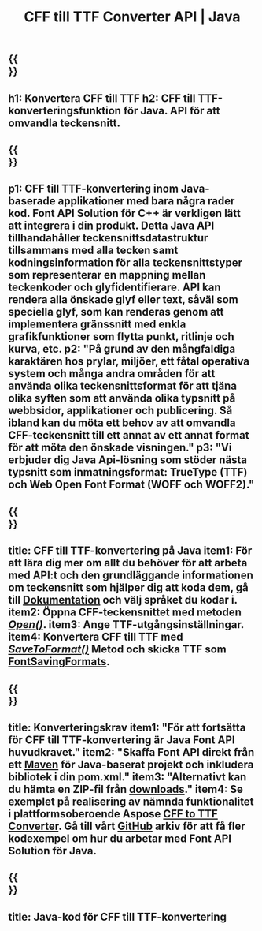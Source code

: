 ﻿---
translation: true
template: /_templates/conversion-child-java.md
title: CFF till TTF Converter API | Java
description: Konvertera CFF till TTF med Java API på Windows och Linux. Integrera denna inbyggda CFF till TTF-teckensnittskonverteringsfunktion i din egen lösning.
keywords: cff till ttf java api, cff2ttf java lösning, cff till ttf java
url: /java/conversion/cff-to-ttf/
family: font
platformtag: java
feature: conversion
otherformats: WOFF WOFF2
---

{{<section banner>}}
---
h1: Konvertera CFF till TTF
h2: CFF till TTF-konverteringsfunktion för Java. API för att omvandla teckensnitt.
---

{{<section overview>}}
---
p1: CFF till TTF-konvertering inom Java-baserade applikationer med bara några rader kod. Font API Solution för С++ är verkligen lätt att integrera i din produkt. Detta Java API tillhandahåller teckensnittsdatastruktur tillsammans med alla tecken samt kodningsinformation för alla teckensnittstyper som representerar en mappning mellan teckenkoder och glyfidentifierare. API kan rendera alla önskade glyf eller text, såväl som speciella glyf, som kan renderas genom att implementera gränssnitt med enkla grafikfunktioner som flytta punkt, ritlinje och kurva, etc.
p2: "På grund av den mångfaldiga karaktären hos prylar, miljöer, ett fåtal operativa system och många andra områden för att använda olika teckensnittsformat för att tjäna olika syften som att använda olika typsnitt på webbsidor, applikationer och publicering. Så ibland kan du möta ett behov av att omvandla CFF-teckensnitt till ett annat av ett annat format för att möta den önskade visningen."
p3: "Vi erbjuder dig Java Api-lösning som stöder nästa typsnitt som inmatningsformat: TrueType (TTF) och Web Open Font Format (WOFF och WOFF2)."
---

{{<section feature1>}}
---
title: CFF till TTF-konvertering på Java
item1: För att lära dig mer om allt du behöver för att arbeta med API:t och den grundläggande informationen om teckensnitt som hjälper dig att koda dem, gå till [Dokumentation](https://docs.aspose.com/font/) och välj språket du kodar i.
item2: Öppna CFF-teckensnittet med metoden [*Open()*](https://reference.aspose.com/font/java/com.aspose.font/Font#open-com.aspose.font.FontDefinition-).
item3: Ange TTF-utgångsinställningar.
item4: Konvertera CFF till TTF med [*SaveToFormat()*](https://reference.aspose.com/font/java/com.aspose.font/Font#saveToFormat-java.io.OutputStream-com.aspose.font.FontSavingFormats-)   Metod och skicka TTF som [FontSavingFormats](https://reference.aspose.com/font/java/com.aspose.font/FontSavingFormats).
---

{{<section feature2>}}
---
title: Konverteringskrav
item1: "För att fortsätta för CFF till TTF-konvertering är Java Font API huvudkravet."
item2: "Skaffa Font API direkt från ett [Maven](https://repository.aspose.com/webapp/#/artifacts/browse/tree/General/repo/com/aspose/aspose-font) för Java-baserat projekt och inkludera bibliotek i din pom.xml."
item3: "Alternativt kan du hämta en ZIP-fil från [downloads](https://downloads.aspose.com/font/java)."
item4: Se exemplet på realisering av nämnda funktionalitet i plattformsoberoende Aspose [CFF to TTF Converter](https://products.aspose.app/font/conversion/cff-to-ttf). Gå till vårt [GitHub](https://github.com/aspose-font/Aspose.Font-Documentation/tree/master/java-examples) arkiv för att få fler kodexempel om hur du arbetar med Font API Solution för Java.
---

{{<section codeexample>}}
---
title: Java-kod för CFF till TTF-konvertering
---
